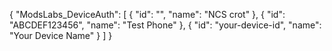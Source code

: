 {
  "ModsLabs_DeviceAuth": [
    {
      "id": "",
      "name": "NCS crot"
    },
    {
      "id": "ABCDEF123456",
      "name": "Test Phone"
    },
    {
      "id": "your-device-id",
      "name": "Your Device Name"
    }
  ]
}
